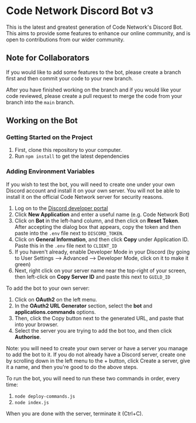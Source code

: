 # Code Network Discord Bot v3

This is the latest and greatest generation of Code Network's Discord Bot. This aims to provide some features to enhance our online community, and is open to contributions from our wider community.

## Note for Collaborators
If you would like to add some features to the bot, please create a branch first and then commit your code to your new branch.

After you have finished working on the branch and if you would like your code reviewed, please create a pull request to merge the code from your branch into the `main` branch.

## Working on the Bot

### Getting Started on the Project
1. First, clone this repository to your computer.
2. Run `npm install` to get the latest dependencies

### Adding Environment Variables
If you wish to test the bot, you will need to create one under your own Discord account and install it on your own server. You will not be able to install it on the official Code Network server for security reasons.

1. Log on to the [Discord developer portal](https://discord.com/developers/applications)
2. Click **New Application** and enter a useful name (e.g. Code Network Bot)
3. Click on **Bot** in the left-hand column, and then click on **Reset Token**. After accepting the dialog box that appears, copy the token and then paste into the `.env` file next to `DISCORD_TOKEN`.
4. Click on **General Information**, and then click **Copy** under Application ID. Paste this in the `.env` file next to `CLIENT_ID`
5. If you haven't already, enable Developer Mode in your Discord (by going to User Settings --> Advanced --> Developer Mode, click on it to make it green)
6. Next, right click on your server name near the top-right of your screen, then left-click on **Copy Server ID** and paste this next to `GUILD_ID`

To add the bot to your own server:
1. Click on **OAuth2** on the left menu.
2. In the **OAuth2 URL Generator** section, select the **bot** and **applications.commands** options.
3. Then, click the Copy button next to the generated URL, and paste that into your browser.
4. Select the server you are trying to add the bot too, and then click **Authorise**.

Note: you will need to create your own server or have a server you manage to add the bot to it. If you do not already have a Discord server, create one by scrolling down in the left menu to the + button, click Create a server, give it a name, and then you're good to do the above steps.

To run the bot, you will need to run these two commands in order, every time:
1. `node deploy-commands.js`
2. `node index.js`

When you are done with the server, terminate it (Ctrl+C).
